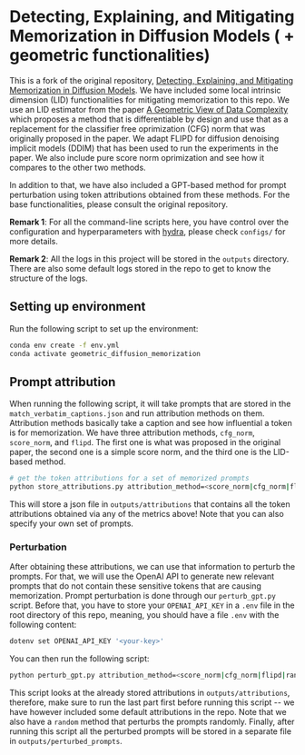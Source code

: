 # Detecting, Explaining, and Mitigating Memorization in Diffusion Models ( + geometric functionalities)

This is a fork of the original repository, [Detecting, Explaining, and Mitigating Memorization in Diffusion Models](https://github.com/YuxinWenRick/diffusion_memorization). We have included some local intrinsic dimension (LID) functionalities for mitigating memorization to this repo. We use an LID estimator from the paper [A Geometric View of Data Complexity](https://arxiv.org/abs/2406.03537) which proposes a method that is differentiable by design and use that as a replacement for the classifier free oprimization (CFG) norm that was originally proposed in the paper. We adapt FLIPD for diffusion denoising implicit models (DDIM) that has been used to run the experiments in the paper. We also include pure score norm oprimization and see how it compares to the other two methods.

In addition to that, we have also included a GPT-based method for prompt perturbation using token attributions obtained from these methods. For the base functionalities, please consult the original repository.

**Remark 1**: For all the command-line scripts here, you have control over the configuration and hyperparameters with [hydra](https://hydra.cc/), please check `configs/` for more details.

**Remark 2**: All the logs in this project will be stored in the `outputs` directory. There are also some default logs stored in the repo to get to know the structure of the logs.

## Setting up environment

Run the following script to set up the environment:

```bash
conda env create -f env.yml
conda activate geometric_diffusion_memorization
```

## Prompt attribution

When running the following script, it will take prompts that are stored in the `match_verbatim_captions.json` and run attribution methods on them. Attribution methods basically take a caption and see how influential a token is for memorization. We have three attribution methods, `cfg_norm`, `score_norm`, and `flipd`. The first one is what was proposed in the original paper, the second one is a simple score norm, and the third one is the LID-based method.

```bash
# get the token attributions for a set of memorized prompts
python store_attributions.py attribution_method=<score_norm|cfg_norm|flipd>
```

This will store a json file in `outputs/attributions` that contains all the token attributions obtained via any of the metrics above! Note that you can also specify your own set of prompts.

### Perturbation

After obtaining these attributions, we can use that information to perturb the prompts. For that, we will use the OpenAI API to generate new relevant prompts that do not contain these sensitive tokens that are causing memorization.
Prompt perturbation is done through our `perturb_gpt.py` script. Before that, you have to store your `OPENAI_API_KEY` in a `.env` file in the root directory of this repo, meaning, you should have a file `.env` with the following content:

```bash
dotenv set OPENAI_API_KEY '<your-key>'
```

You can then run the following script:

```bash
python perturb_gpt.py attribution_method=<score_norm|cfg_norm|flipd|random>
```

This script looks at the already stored attributions in `outputs/attributions`, therefore, make sure to run the last part first before running this script -- we have however included some default attributions in the repo. Note that we also have a `random` method that perturbs the prompts randomly. Finally, after running this script all the perturbed prompts will be stored in a separate file in `outputs/perturbed_prompts`.
